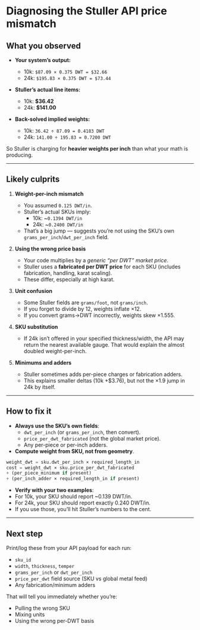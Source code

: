 # Diagnosing the Stuller API price mismatch

## What you observed
- **Your system’s output:**  
  - 10k: `$87.09 × 0.375 DWT = $32.66`  
  - 24k: `$195.83 × 0.375 DWT = $73.44`

- **Stuller’s actual line items:**  
  - 10k: **$36.42**  
  - 24k: **$141.00**

- **Back-solved implied weights:**  
  - 10k: `36.42 ÷ 87.09 = 0.4183 DWT`  
  - 24k: `141.00 ÷ 195.83 = 0.7200 DWT`

So Stuller is charging for **heavier weights per inch** than what your math is producing.

---

## Likely culprits
1. **Weight-per-inch mismatch**  
   - You assumed `0.125 DWT/in`.  
   - Stuller’s actual SKUs imply:  
     - 10k: ~`0.1394 DWT/in`  
     - 24k: ~`0.2400 DWT/in`  
   - That’s a big jump — suggests you’re not using the SKU’s own `grams_per_inch`/`dwt_per_inch` field.

2. **Using the wrong price basis**  
   - Your code multiplies by a *generic “per DWT” market price*.  
   - Stuller uses a **fabricated per DWT price** for each SKU (includes fabrication, handling, karat scaling).  
   - These differ, especially at high karat.

3. **Unit confusion**  
   - Some Stuller fields are `grams/foot`, not `grams/inch`.  
   - If you forget to divide by 12, weights inflate ×12.  
   - If you convert grams→DWT incorrectly, weights skew ×1.555.

4. **SKU substitution**  
   - If 24k isn’t offered in your specified thickness/width, the API may return the nearest available gauge. That would explain the almost doubled weight-per-inch.

5. **Minimums and adders**  
   - Stuller sometimes adds per-piece charges or fabrication adders.  
   - This explains smaller deltas (10k +$3.76), but not the ×1.9 jump in 24k by itself.

---

## How to fix it
- **Always use the SKU’s own fields**:
  - `dwt_per_inch` (or `grams_per_inch`, then convert).  
  - `price_per_dwt_fabricated` (not the global market price).  
  - Any per-piece or per-inch adders.  
- **Compute weight from SKU, not from geometry**.  
```python
weight_dwt = sku.dwt_per_inch × required_length_in
cost = weight_dwt × sku.price_per_dwt_fabricated
+ (per_piece_minimum if present)
+ (per_inch_adder × required_length_in if present)
```
- **Verify with your two examples**:  
- For 10k, your SKU should report ~0.139 DWT/in.  
- For 24k, your SKU should report exactly 0.240 DWT/in.  
- If you use those, you’ll hit Stuller’s numbers to the cent.

---

## Next step
Print/log these from your API payload for each run:
- `sku_id`  
- `width`, `thickness`, `temper`  
- `grams_per_inch` or `dwt_per_inch`  
- `price_per_dwt` field source (SKU vs global metal feed)  
- Any fabrication/minimum adders  

That will tell you immediately whether you’re:
- Pulling the wrong SKU  
- Mixing units  
- Using the wrong per-DWT basis